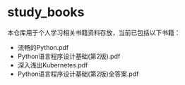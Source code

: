 # study_books
本仓库用于个人学习相关书籍资料存放，当前已包括以下书籍：

- 流畅的Python.pdf
- Python语言程序设计基础(第2版).pdf
- 深入浅出Kubernetes.pdf
- Python语言程序设计基础(第2版)全答案.pdf

